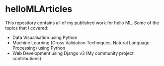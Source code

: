 # helloMLArticles
This repository contains all of my published work for hello ML. 
Some of the topics that I covered:
* Data Visualisation using Python
* Machine Learning (Cross Validation Techniques, Natural Language Processing) using Python
* Web Development using Django v3 (My community project contributions)